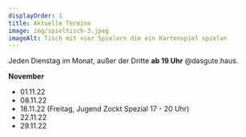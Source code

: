 ```yaml
---
displayOrder: 1
title: Aktuelle Termine
image: img/spieltisch-3.jpeg
imageAlt: Tisch mit vier Spielern die ein Kartenspiel spielen
---
```

Jeden Dienstag im Monat, außer der Dritte **ab 19 Uhr** @dasgute.haus.

**November**

* 01.11.22
* 08.11.22
* 18.11.22 (Freitag, Jugend Zockt Spezial 17 - 20 Uhr)
* 22.11.22
* 29.11.22